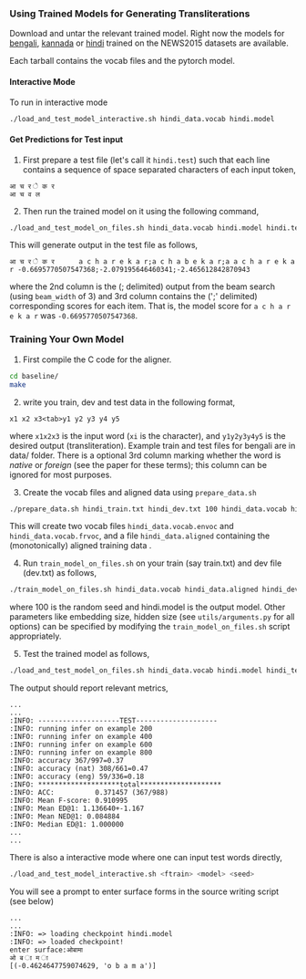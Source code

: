 ### Using Trained Models for Generating Transliterations

Download and untar the relevant trained model.
Right now the models for [bengali](http://bilbo.cs.illinois.edu/~upadhya3/bengali.tar.gz), [kannada](http://bilbo.cs.illinois.edu/~upadhya3/kannada.tar.gz) or [hindi](http://bilbo.cs.illinois.edu/~upadhya3/hindi.tar.gz) trained on the NEWS2015 datasets are available. 

Each tarball contains the vocab files and the pytorch model.

#### Interactive Mode
To run in interactive mode

```bash
./load_and_test_model_interactive.sh hindi_data.vocab hindi.model
```

#### Get Predictions for Test input
1. First prepare a test file (let's call it `hindi.test`) such that each line contains a sequence of space separated characters of each input token,

```
आ च र े क र
आ च व ल
```

2. Then run the trained model on it using the following command,
```bash
./load_and_test_model_on_files.sh hindi_data.vocab hindi.model hindi.test hindi.test.out
```
This will generate output in the test file as follows,

```
आ च र े क र      a c h a r e k a r;a c h a b e k a r;a a c h a r e k a r -0.6695770507547368;-2.079195646460341;-2.465612842870943
``` 

where the 2nd column is the (; delimited) output from the beam search (using `beam_width` of 3) and 3rd column contains the (';' delimited) corresponding scores for each item. 
That is, the model score for `a c h a r e k a r` was  `-0.6695770507547368`. 
### Training Your Own Model

1. First compile the C code for the aligner.
```bash
cd baseline/
make
```

2. write you train, dev and test data in the following format, 

```
x1 x2 x3<tab>y1 y2 y3 y4 y5
```
where `x1x2x3` is the input word (`xi` is the character), and `y1y2y3y4y5` is the desired output (transliteration). Example train and test files for bengali are in data/ folder. There is a optional 3rd column marking whether the word is *native* or *foreign* (see the paper for these terms); this column can be ignored for most purposes. 


3. Create the vocab files and aligned data using `prepare_data.sh`

```bash
./prepare_data.sh hindi_train.txt hindi_dev.txt 100 hindi_data.vocab hindi_data.aligned  
```

This will create two vocab files `hindi_data.vocab.envoc` and `hindi_data.vocab.frvoc`, and a file `hindi_data.aligned` containing the (monotonically) aligned training data .


4. Run `train_model_on_files.sh` on your train (say train.txt) and dev file (dev.txt) as follows,

```bash
./train_model_on_files.sh hindi_data.vocab hindi_data.aligned hindi_dev.txt 100 hindi.model
```

where 100 is the random seed and hindi.model is the output model. 
Other parameters like embedding size, hidden size (see `utils/arguments.py` for all options) can be specified by modifying the `train_model_on_files.sh` script appropriately.

5. Test the trained model as follows,

```bash
./load_and_test_model_on_files.sh hindi_data.vocab hindi.model hindi_test.txt output.txt
```

The output should report relevant metrics,

```
...
...
:INFO: --------------------TEST--------------------
:INFO: running infer on example 200
:INFO: running infer on example 400
:INFO: running infer on example 600
:INFO: running infer on example 800
:INFO: accuracy 367/997=0.37
:INFO: accuracy (nat) 308/661=0.47
:INFO: accuracy (eng) 59/336=0.18
:INFO: ********************total********************
:INFO: ACC:          0.371457 (367/988)
:INFO: Mean F-score: 0.910995
:INFO: Mean ED@1: 1.136640+-1.167
:INFO: Mean NED@1: 0.084884
:INFO: Median ED@1: 1.000000
...
...
```

There is also a interactive mode where one can input test words directly,

```bash
./load_and_test_model_interactive.sh <ftrain> <model> <seed>
```

You will see a prompt to enter surface forms in the source writing script (see below)
```
...
...
:INFO: => loading checkpoint hindi.model
:INFO: => loaded checkpoint!
enter surface:ओबामा
ओ ब ा म ा
[(-0.4624647759074629, 'o b a m a')]
```

